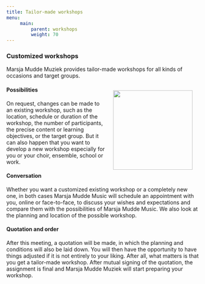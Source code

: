 ```yaml
---
title: Tailor-made workshops
menu:
     main:
         parent: workshops
         weight: 70
---
```

### Customized workshops
Marsja Mudde Muziek provides tailor-made workshops for all kinds of occasions and target groups.

<img src="../../../images/JaNuns.jpg" style="width: 13rem; float: right; margin:1rem">

#### Possibilities
On request, changes can be made to an existing workshop, such as the location, schedule or duration of the workshop, the number of participants, the precise content or learning objectives, or the target group. But it can also happen that you want to develop a new workshop especially for you or your choir, ensemble, school or work.
#### Conversation
Whether you want a customized existing workshop or a completely new one, in both cases Marsja Mudde Music will schedule an appointment with you, online or face-to-face, to discuss your wishes and expectations and compare them with the possibilities of Marsja Mudde Music. We also look at the planning and location of the possible workshop.
#### Quotation and order
After this meeting, a quotation will be made, in which the planning and conditions will also be laid down. You will then have the opportunity to have things adjusted if it is not entirely to your liking. After all, what matters is that you get a tailor-made workshop. After mutual signing of the quotation, the assignment is final and Marsja Mudde Muziek will start preparing your workshop.